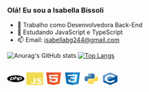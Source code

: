 ### Olá! Eu sou a Isabella Bissoli

- 🔭 Trabalho como Desenvolvedora Back-End
- 🌱 Estudando JavaScript e TypeScript
- 📫 Email: isabellabg244@gmail.com

![Anurag's GitHub stats](https://github-readme-stats.vercel.app/api?username=isabellabissoli&theme=transparent)
[![Top Langs](https://github-readme-stats.vercel.app/api/top-langs/?username=isabellabissoli&&hide_progress=true)](https://github.com/anuraghazra/github-readme-stats)

<div style="display: inline_block"><br>
  
  <img align="center" alt="Rafa-Ts" height="30" width="40" src="https://raw.githubusercontent.com/devicons/devicon/master/icons/php/php-plain.svg">
  <img align="center" alt="Rafa-Js" height="30" width="40" src="https://raw.githubusercontent.com/devicons/devicon/master/icons/javascript/javascript-plain.svg">
  <img align="center" alt="Rafa-HTML" height="30" width="40" src="https://raw.githubusercontent.com/devicons/devicon/master/icons/html5/html5-original.svg">
  <img align="center" alt="Rafa-CSS" height="30" width="40" src="https://raw.githubusercontent.com/devicons/devicon/master/icons/css3/css3-original.svg">
  <img align="center" alt="Rafa-Python" height="30" width="40" src="https://raw.githubusercontent.com/devicons/devicon/master/icons/python/python-original.svg">
  <img align="center" alt="Rafa-Csharp" height="30" width="40" src="https://raw.githubusercontent.com/devicons/devicon/master/icons/c/c-original.svg">
  
</div>

###
